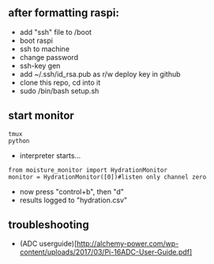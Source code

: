 ## after formatting raspi:

- add "ssh" file to /boot
- boot raspi
- ssh to machine
- change password
- ssh-key gen
- add ~/.ssh/id_rsa.pub as r/w deploy key in github
- clone this repo, cd into it
- sudo /bin/bash setup.sh

## start monitor

```
tmux
python
```

- interpreter starts...

```
from moisture_monitor import HydrationMonitor
monitor = HydrationMonitor([0])#listen only channel zero
```

- now press "control+b", then "d"
- results logged to "hydration.csv"

## troubleshooting

- (ADC userguide)[http://alchemy-power.com/wp-content/uploads/2017/03/Pi-16ADC-User-Guide.pdf]
